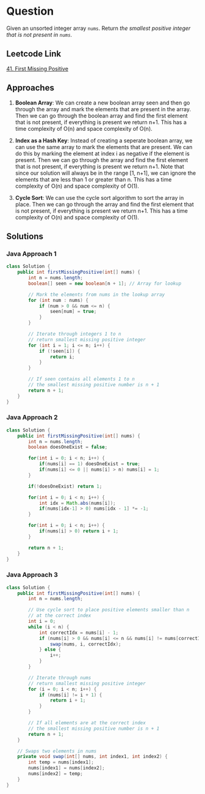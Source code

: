 # Question

Given an unsorted integer array `nums`. Return _the smallest positive integer that is not present in `nums`._

## Leetcode Link

[41. First Missing Positive](https://leetcode.com/problems/first-missing-positive/)

## Approaches

1. **Boolean Array**: We can create a new boolean array seen and then go through the array and mark the elements that are present in the array. Then we can go through the boolean array and find the first element that is not present, if everything is present we return n+1. This has a time complexity of O(n) and space complexity of O(n).

2. **Index as a Hash Key**: Instead of creating a seperate boolean array, we can use the same array to mark the elements that are present. We can do this by marking the element at index i as negative if the element is present. Then we can go through the array and find the first element that is not present, if everything is present we return n+1. Note that since our solution will always be in the range [1, n+1], we can ignore the elements that are less than 1 or greater than n. This has a time complexity of O(n) and space complexity of O(1).

3. **Cycle Sort**: We can use the cycle sort algorithm to sort the array in place. Then we can go through the array and find the first element that is not present, if everything is present we return n+1. This has a time complexity of O(n) and space complexity of O(1).

## Solutions

### Java Approach 1

```java
class Solution {
    public int firstMissingPositive(int[] nums) {
        int n = nums.length;
        boolean[] seen = new boolean[n + 1]; // Array for lookup

        // Mark the elements from nums in the lookup array
        for (int num : nums) {
            if (num > 0 && num <= n) {
                seen[num] = true;
            }
        }

        // Iterate through integers 1 to n
        // return smallest missing positive integer
        for (int i = 1; i <= n; i++) {
            if (!seen[i]) {
                return i;
            }
        }

        // If seen contains all elements 1 to n
        // the smallest missing positive number is n + 1
        return n + 1;
    }
}
```

### Java Approach 2

```java
class Solution {
    public int firstMissingPositive(int[] nums) {
        int n = nums.length;
        boolean doesOneExist = false;

        for(int i = 0; i < n; i++) {
            if(nums[i] == 1) doesOneExist = true;
            if(nums[i] <= 0 || nums[i] > n) nums[i] = 1;
        }

        if(!doesOneExist) return 1;

        for(int i = 0; i < n; i++) {
            int idx = Math.abs(nums[i]);
            if(nums[idx-1] > 0) nums[idx - 1] *= -1;
        }

        for(int i = 0; i < n; i++) {
            if(nums[i] > 0) return i + 1;
        }

        return n + 1;
    }
}
```

### Java Approach 3

```java
class Solution {
    public int firstMissingPositive(int[] nums) {
        int n = nums.length;

        // Use cycle sort to place positive elements smaller than n
        // at the correct index
        int i = 0;
        while (i < n) {
            int correctIdx = nums[i] - 1;
            if (nums[i] > 0 && nums[i] <= n && nums[i] != nums[correctIdx]) {
                swap(nums, i, correctIdx);
            } else {
                i++;
            }
        }

        // Iterate through nums
        // return smallest missing positive integer
        for (i = 0; i < n; i++) {
            if (nums[i] != i + 1) {
                return i + 1;
            }
        }

        // If all elements are at the correct index
        // the smallest missing positive number is n + 1
        return n + 1;
    }

    // Swaps two elements in nums
    private void swap(int[] nums, int index1, int index2) {
        int temp = nums[index1];
        nums[index1] = nums[index2];
        nums[index2] = temp;
    }
}
```
